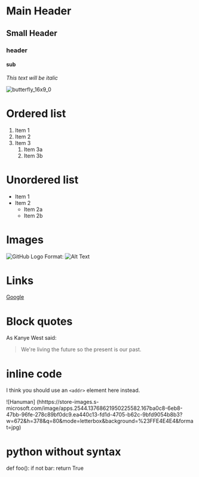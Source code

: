 # Main Header

## Small Header
### header
#### sub
*This text will be italic*

![butterfly_16x9_0](https://user-images.githubusercontent.com/77041377/103737640-83ce0700-502d-11eb-9e09-69519e2b0431.jpg)
# Ordered list

1. Item 1
1. Item 2
1. Item 3
   1. Item 3a
   1. Item 3b
   
 # Unordered list
 
 * Item 1
* Item 2
  * Item 2a
  * Item 2b

# Images

![GitHub Logo](/images/logo.png)
Format: ![Alt Text](url)


# Links

[Google](http://google.com)

# Block quotes

As Kanye West said:

> We're living the future so
> the present is our past.


# inline code

I think you should use an
`<addr>` element here instead.

![Hanuman] (hhttps://store-images.s-microsoft.com/image/apps.2544.13768621950225582.167ba0c8-6eb8-47bb-96fe-278c89bf0dc9.ea440c13-fd1d-4705-b62c-9bfd9054b8b3?w=672&h=378&q=80&mode=letterbox&background=%23FFE4E4E4&format=jpg)
# python without syntax

def foo():
    if not bar:
        return True
